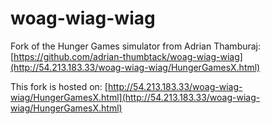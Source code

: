 # woag-wiag-wiag

Fork of the Hunger Games simulator from Adrian Thamburaj: [https://github.com/adrian-thumbtack/woag-wiag-wiag](http://54.213.183.33/woag-wiag-wiag/HungerGamesX.html)

This fork is hosted on: [http://54.213.183.33/woag-wiag-wiag/HungerGamesX.html](http://54.213.183.33/woag-wiag-wiag/HungerGamesX.html)
